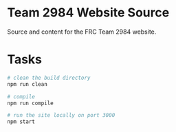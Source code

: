 # Team 2984 Website Source

Source and content for the FRC Team 2984 website.

# Tasks

```bash
# clean the build directory
npm run clean

# compile
npm run compile

# run the site locally on port 3000
npm start
```
